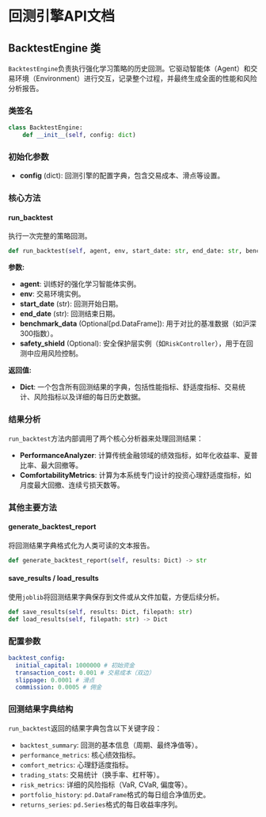 # 回测引擎API文档

## BacktestEngine 类

`BacktestEngine`负责执行强化学习策略的历史回测。它驱动智能体（Agent）和交易环境（Environment）进行交互，记录整个过程，并最终生成全面的性能和风险分析报告。

### 类签名
```python
class BacktestEngine:
    def __init__(self, config: dict)
```

### 初始化参数
-   **config** (dict): 回测引擎的配置字典，包含交易成本、滑点等设置。

### 核心方法

#### run_backtest
执行一次完整的策略回测。

```python
def run_backtest(self, agent, env, start_date: str, end_date: str, benchmark_data: Optional[pd.DataFrame] = None, safety_shield=None) -> Dict
```

**参数:**
-   **agent**: 训练好的强化学习智能体实例。
-   **env**: 交易环境实例。
-   **start_date** (str): 回测开始日期。
-   **end_date** (str): 回测结束日期。
-   **benchmark_data** (Optional[pd.DataFrame]): 用于对比的基准数据（如沪深300指数）。
-   **safety_shield** (Optional): 安全保护层实例（如`RiskController`），用于在回测中应用风险控制。

**返回值:**
-   **Dict**: 一个包含所有回测结果的字典，包括性能指标、舒适度指标、交易统计、风险指标以及详细的每日历史数据。

### 结果分析

`run_backtest`方法内部调用了两个核心分析器来处理回测结果：

-   **PerformanceAnalyzer**: 计算传统金融领域的绩效指标，如年化收益率、夏普比率、最大回撤等。
-   **ComfortabilityMetrics**: 计算为本系统专门设计的投资心理舒适度指标，如月度最大回撤、连续亏损天数等。

### 其他主要方法

#### generate_backtest_report
将回测结果字典格式化为人类可读的文本报告。

```python
def generate_backtest_report(self, results: Dict) -> str
```

#### save_results / load_results
使用`joblib`将回测结果字典保存到文件或从文件加载，方便后续分析。

```python
def save_results(self, results: Dict, filepath: str)
def load_results(self, filepath: str) -> Dict
```

### 配置参数

```yaml
backtest_config:
  initial_capital: 1000000 # 初始资金
  transaction_cost: 0.001 # 交易成本（双边）
  slippage: 0.0001 # 滑点
  commission: 0.0005 # 佣金
```

### 回测结果字典结构

`run_backtest`返回的结果字典包含以下关键字段：

-   `backtest_summary`: 回测的基本信息（周期、最终净值等）。
-   `performance_metrics`: 核心绩效指标。
-   `comfort_metrics`: 心理舒适度指标。
-   `trading_stats`: 交易统计（换手率、杠杆等）。
-   `risk_metrics`: 详细的风险指标（VaR, CVaR, 偏度等）。
-   `portfolio_history`: `pd.DataFrame`格式的每日组合净值历史。
-   `returns_series`: `pd.Series`格式的每日收益率序列。
